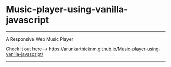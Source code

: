 # Music-player-using-vanilla-javascript
-------

A Responsive Web Music Player

Check it out here--> https://arunkarthicknm.github.io/Music-player-using-vanilla-javascript/

--------
